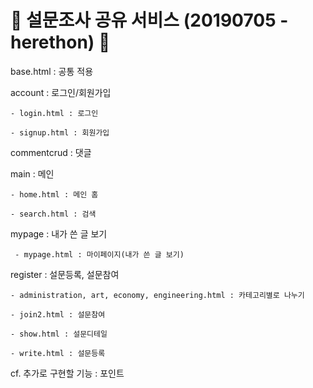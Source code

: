 # 📝 설문조사 공유 서비스 (20190705 - herethon) 📝

base.html :  공통 적용

account : 로그인/회원가입

	- login.html : 로그인
	
	- signup.html : 회원가입
	
commentcrud : 댓글

main : 메인

	- home.html : 메인 홈
	 
	- search.html : 검색
	 
mypage : 내가 쓴 글 보기

	 - mypage.html : 마이페이지(내가 쓴 글 보기)
	 
register : 설문등록, 설문참여

	- administration, art, economy, engineering.html : 카테고리별로 나누기
	
	- join2.html : 설문참여
	
	- show.html : 설문디테일
	
	- write.html : 설문등록

cf. 추가로 구현할 기능 : 포인트
